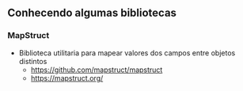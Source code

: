 ## Conhecendo algumas bibliotecas 

### MapStruct

- Biblioteca utilitaria para mapear valores dos campos entre objetos distintos
  - https://github.com/mapstruct/mapstruct
  - https://mapstruct.org/

